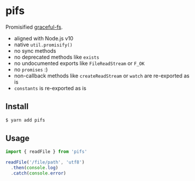 # pifs

Promisified [graceful-fs](https://github.com/isaacs/node-graceful-fs).

* aligned with Node.js v10
* native `util.promisify()`
* no sync methods
* no deprecated methods like `exists`
* no undocumented exports like `FileReadStream` or `F_OK`
* no `promises` :)
* non-callback methods like `createReadStream` or `watch` are re-exported as is
* `constants` is re-exported as is

## Install

```sh
$ yarn add pifs
```

## Usage

```js
import { readFile } from 'pifs'

readFile('/file/path', 'utf8')
  .then(console.log)
  .catch(console.error)
```
